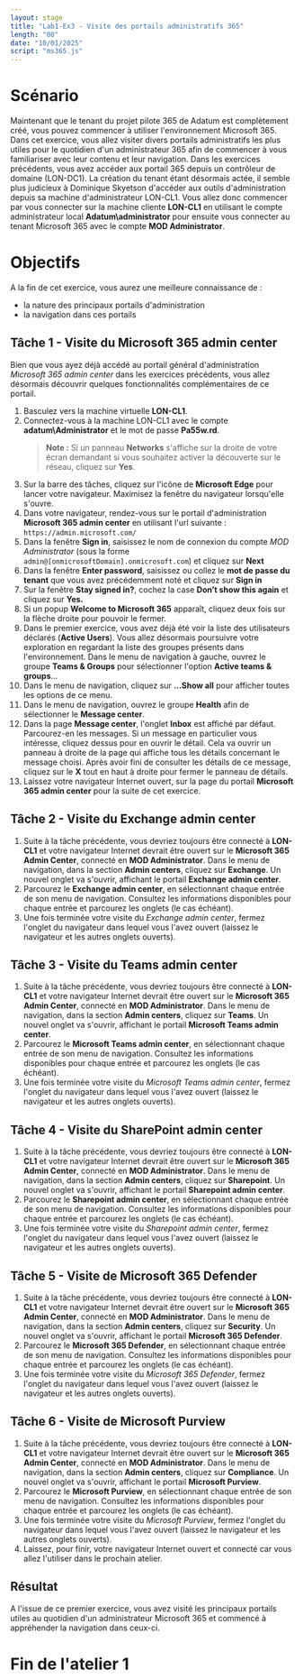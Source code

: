 ```yaml
---
layout: stage
title: "Lab1-Ex3 - Visite des portails administratifs 365"
length: "00"
date: "10/01/2025"
script: "ms365.js"
---
```

# Scénario
Maintenant que le tenant du projet pilote 365 de Adatum est complètement créé, vous pouvez commencer à utiliser l'environnement Microsoft 365. Dans cet exercice, vous allez visiter divers portails administratifs les plus utiles pour le quotidien d'un administrateur 365 afin de commencer à vous familiariser avec leur contenu et leur navigation.
Dans les exercices précédents, vous avez accéder aux portail 365 depuis un contrôleur de domaine (LON-DC1). La création du tenant étant désormais actée, il semble plus judicieux à Dominique Skyetson d'accéder aux outils d'administration depuis sa machine d'administrateur LON-CL1.
Vous allez donc commencer par vous connecter sur la machine cliente **LON-CL1** en utilisant le compte administrateur local **Adatum\administrator** pour ensuite vous connecter au tenant Microsoft 365 avec le compte **MOD Administrator**.

# Objectifs
A la fin de cet exercice, vous aurez une meilleure connaissance de :
- la nature des principaux portails d'administration
- la navigation dans ces portails

## Tâche 1 - Visite du Microsoft 365 admin center
Bien que vous ayez déjà accédé au portail général d'administration *Microsoft 365 admin center* dans les exercices précédents, vous allez désormais découvrir quelques fonctionnalités complémentaires de ce portail. 
1. Basculez vers la machine virtuelle **LON-CL1**.
1. Connectez-vous à la machine LON-CL1 avec le compte **adatum\Administrator** et le mot de passe **Pa55w.rd**. 
    > **Note :** Si un panneau **Networks** s'affiche sur la droite de votre écran demandant si vous souhaitez activer la découverte sur le réseau, cliquez sur **Yes**.
1. Sur la barre des tâches, cliquez sur l'icône de **Microsoft Edge** pour lancer votre navigateur. Maximisez la fenêtre du navigateur lorsqu'elle s'ouvre.
1. Dans votre navigateur, rendez-vous sur le portail d'administration **Microsoft 365 admin center** en utilisant l'url suivante :
```https://admin.microsoft.com/```
1. Dans la fenêtre **Sign in**, saisissez le nom de connexion du compte *MOD Administrator* (sous la forme ```admin@[onmicrosoftDomain].onmicrosoft.com```) et cliquez sur **Next**
1. Dans la fenêtre **Enter password**, saisissez ou collez le **mot de passe du tenant** que vous avez précédemment noté et cliquez sur **Sign in**
1. Sur la fenêtre **Stay signed in?**, cochez la case **Don’t show this again** et cliquez sur **Yes.**
1. Si un popup **Welcome to Microsoft 365** apparaît, cliquez deux fois sur la flèche droite pour pouvoir le fermer.
1. Dans le premier exercice, vous avez déjà été voir la liste des utilisateurs déclarés (**Active Users**). Vous allez désormais poursuivre votre exploration en regardant la liste des groupes présents dans l'environnement. Dans le menu de navigation à gauche, ouvrez le groupe **Teams & Groups** pour sélectionner l'option **Active teams & groups**... 
1. Dans le menu de navigation, cliquez sur **...Show all** pour afficher toutes les options de ce menu. 
1. Dans le menu de navigation, ouvrez le groupe **Health** afin de sélectionner le **Message center**.
1. Dans la page **Message center**, l'onglet **Inbox** est affiché par défaut. Parcourez-en les messages. Si un message en particulier vous intéresse, cliquez dessus pour en ouvrir le détail. Cela va ouvrir un panneau à droite de la page qui affiche tous les détails concernant le message choisi. Après avoir fini de consulter les détails de ce message, cliquez sur le **X** tout en haut à droite pour fermer le panneau de détails.
1. Laissez votre navigateur Internet ouvert, sur la page du portail **Microsoft 365 admin center** pour la suite de cet exercice.

## Tâche 2 - Visite du Exchange admin center
1. Suite à la tâche précédente, vous devriez toujours être connecté à **LON-CL1** et votre navigateur Internet devrait être ouvert sur le **Microsoft 365 Admin Center**, connecté en **MOD Administrator**. Dans le menu de navigation, dans la section **Admin centers**, cliquez sur **Exchange**. Un nouvel onglet va s'ouvrir, affichant le portail **Exchange admin center**.
1. Parcourez le **Exchange admin center**, en sélectionnant chaque entrée de son menu de navigation. Consultez les informations disponibles pour chaque entrée et parcourez les onglets (le cas échéant).
1. Une fois terminée votre visite du *Exchange admin center*, fermez l'onglet du navigateur dans lequel vous l'avez ouvert (laissez le navigateur et les autres onglets ouverts).

## Tâche 3 - Visite du Teams admin center
1. Suite à la tâche précédente, vous devriez toujours être connecté à **LON-CL1** et votre navigateur Internet devrait être ouvert sur le **Microsoft 365 Admin Center**, connecté en **MOD Administrator**. Dans le menu de navigation, dans la section **Admin centers**, cliquez sur **Teams**. Un nouvel onglet va s'ouvrir, affichant le portail **Microsoft Teams admin center**.
1. Parcourez le **Microsoft Teams admin center**, en sélectionnant chaque entrée de son menu de navigation. Consultez les informations disponibles pour chaque entrée et parcourez les onglets (le cas échéant).
1. Une fois terminée votre visite du *Microsoft Teams admin center*, fermez l'onglet du navigateur dans lequel vous l'avez ouvert (laissez le navigateur et les autres onglets ouverts).

## Tâche 4 - Visite du SharePoint admin center
1. Suite à la tâche précédente, vous devriez toujours être connecté à **LON-CL1** et votre navigateur Internet devrait être ouvert sur le **Microsoft 365 Admin Center**, connecté en **MOD Administrator**. Dans le menu de navigation, dans la section **Admin centers**, cliquez sur **Sharepoint**. Un nouvel onglet va s'ouvrir, affichant le portail **Sharepoint admin center**.
1. Parcourez le **Sharepoint admin center**, en sélectionnant chaque entrée de son menu de navigation. Consultez les informations disponibles pour chaque entrée et parcourez les onglets (le cas échéant).
1. Une fois terminée votre visite du *Sharepoint admin center*, fermez l'onglet du navigateur dans lequel vous l'avez ouvert (laissez le navigateur et les autres onglets ouverts).

## Tâche 5 - Visite de Microsoft 365 Defender
1. Suite à la tâche précédente, vous devriez toujours être connecté à **LON-CL1** et votre navigateur Internet devrait être ouvert sur le **Microsoft 365 Admin Center**, connecté en **MOD Administrator**. Dans le menu de navigation, dans la section **Admin centers**, cliquez sur **Security**. Un nouvel onglet va s'ouvrir, affichant le portail **Microsoft 365 Defender**.
1. Parcourez le **Microsoft 365 Defender**, en sélectionnant chaque entrée de son menu de navigation. Consultez les informations disponibles pour chaque entrée et parcourez les onglets (le cas échéant).
1. Une fois terminée votre visite du *Microsoft 365 Defender*, fermez l'onglet du navigateur dans lequel vous l'avez ouvert (laissez le navigateur et les autres onglets ouverts).

## Tâche 6 - Visite de Microsoft Purview 
1. Suite à la tâche précédente, vous devriez toujours être connecté à **LON-CL1** et votre navigateur Internet devrait être ouvert sur le **Microsoft 365 Admin Center**, connecté en **MOD Administrator**. Dans le menu de navigation, dans la section **Admin centers**, cliquez sur **Compliance**. Un nouvel onglet va s'ouvrir, affichant le portail **Microsoft Purview**.
1. Parcourez le **Microsoft Purview**, en sélectionnant chaque entrée de son menu de navigation. Consultez les informations disponibles pour chaque entrée et parcourez les onglets (le cas échéant).
1. Une fois terminée votre visite du *Microsoft Purview*, fermez l'onglet du navigateur dans lequel vous l'avez ouvert (laissez le navigateur et les autres onglets ouverts).
1. Laissez, pour finir, votre navigateur Internet ouvert et connecté car vous allez l'utiliser dans le prochain atelier.

## Résultat
A l'issue de ce premier exercice, vous avez visité les principaux portails utiles au quotidien d'un administrateur Microsoft 365 et commencé à appréhender la navigation dans ceux-ci.
# Fin de l'atelier 1